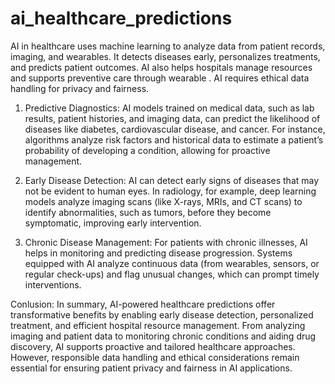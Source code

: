 # ai_healthcare_predictions
AI in healthcare uses machine learning to analyze data from patient records, imaging, and wearables. It detects diseases early, personalizes treatments, and predicts patient outcomes. AI also helps hospitals manage resources and supports preventive care through wearable .  AI requires ethical data handling for privacy and fairness.
1. Predictive Diagnostics:
AI models trained on medical data, such as lab results, patient histories, and imaging data, can predict the likelihood of diseases like diabetes, cardiovascular disease, and cancer. For instance, algorithms analyze risk factors and historical data to estimate a patient’s probability of developing a condition, allowing for proactive management.

2. Early Disease Detection:
AI can detect early signs of diseases that may not be evident to human eyes. In radiology, for example, deep learning models analyze imaging scans (like X-rays, MRIs, and CT scans) to identify abnormalities, such as tumors, before they become symptomatic, improving early intervention.

3. Chronic Disease Management:
For patients with chronic illnesses, AI helps in monitoring and predicting disease progression. Systems equipped with AI analyze continuous data (from wearables, sensors, or regular check-ups) and flag unusual changes, which can prompt timely interventions.

Conlusion:
In summary, AI-powered healthcare predictions offer transformative benefits by enabling early disease detection, personalized treatment, and efficient hospital resource management. From analyzing imaging and patient data to monitoring chronic conditions and aiding drug discovery, AI supports proactive and tailored healthcare approaches. However, responsible data handling and ethical considerations remain essential for ensuring patient privacy and fairness in AI applications.


